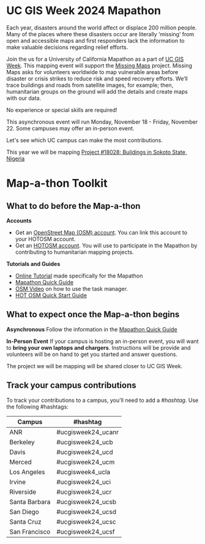 # UC GIS Week 2024 Mapathon
Each year, disasters around the world affect or displace 200 million people. Many of the places where these disasters occur are literally ‘missing’ from open and accessible maps and first responders lack the information to make valuable decisions regarding relief efforts.

Join the us for a University of California Mapathon as a part of [UC GIS Week](https://uc-gis-ucop.hub.arcgis.com/pages/uc-gis-week-2024). This mapping event will support the [Missing Maps](https://www.missingmaps.org/) project. Missing Maps asks for volunteers worldwide to map vulnerable areas before disaster or crisis strikes to reduce risk and speed recovery efforts. We’ll trace buildings and roads from satellite images, for example; then, humanitarian groups on the ground will add the details and create maps with our data.

No experience or special skills are required!

This asynchronous event will run Monday, November 18 - Friday, November 22. Some campuses may offer an in-person event. 

Let's see which UC campus can make the most contributions.

This year we will be mapping [Project #18028: Buildings in Sokoto State, Nigeria](https://tasks.hotosm.org/projects/18028.)

# Map-a-thon Toolkit #
## What to do before the Map-a-thon
**Accounts**
* Get an [OpenStreet Map (OSM) account](https://www.openstreetmap.org/user/new). You can link this account to your HOTOSM account.
* Get an [HOTOSM account](https://tasks.hotosm.org/login). You will use to participate in the Mapathon by contributing to humanitarian mapping projects.

**Tutorials and Guides**
* [Online Tutorial](https://slides.com/amywork/ucgisweek-mapathon-2024) made specifically for the Mapathon
* [Mapathon Quick Guide](https://docs.google.com/document/d/17k6HEJpWDA3r_ADURs-bpaVBA9Ra3kbP1T6BBYxLnwM/edit?usp=sharing)
* [OSM Video](https://youtu.be/nswUcgMfKTM) on how to use the task manager.
* [HOT OSM Quick Start Guide](https://tasks.hotosm.org/learn/quickstart)

## What to expect once the Map-a-thon begins
**Asynchronous**
Follow the information in the [Mapathon Quick Guide](https://docs.google.com/document/d/17k6HEJpWDA3r_ADURs-bpaVBA9Ra3kbP1T6BBYxLnwM/edit?usp=sharing)

**In-Person Event**
If your campus is hosting an in-person event, you will want to **bring your own laptops and chargers**.
Instructions will be provide and volunteers will be on hand to get you started and answer questions.

The project we will be mapping will be shared closer to UC GIS Week.

## Track your campus contributions
To track your contributions to a campus, you'll need to add a _#hashtag_. Use the following #hashtags:

| Campus    | #hashtag |
| -------- | ------- |
| ANR	   	 |   #ucgisweek24_ucanr|
| Berkeley 	|    #ucgisweek24_ucb|
| Davis  	|    #ucgisweek24_ucd|
| Merced  |    #ucgisweek24_ucm|
| Los Angeles   |	    #ucgisweek4_ucla|
| Irvine    |		    #ucgisweek24_uci|
| Riverside  |    #ucgisweek24_ucr|
| Santa Barbara  |   #ucgisweek24_ucsb |
| San Diego    |	    #ucgisweek24_ucsd |
| Santa Cruz    |  #ucgisweek24_ucsc |
| San Francisco  |    #ucgisweek24_ucsf |
